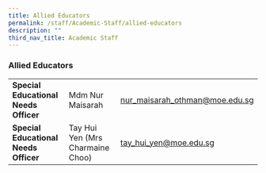 ```yaml
---
title: Allied Educators
permalink: /staff/Academic-Staff/allied-educators
description: ""
third_nav_title: Academic Staff
---
```

### Allied Educators

|  	|  	|  	|
|---	|---	|---	|
| **Special Educational Needs Officer** 	| Mdm Nur Maisarah 	| [nur_maisarah_othman@moe.edu.sg](mailto:nur_maisarah_othman@moe.edu.sg) 	|
| **Special Educational Needs Officer** 	| Tay Hui Yen (Mrs Charmaine Choo) 	| [tay_hui_yen@moe.edu.sg](mailto:tay_hui_yen@moe.edu.sg) 	|